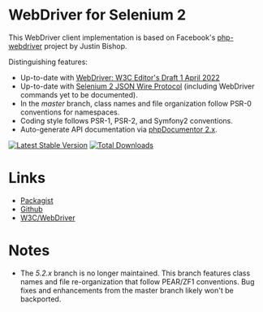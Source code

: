 WebDriver for Selenium 2
========================
This WebDriver client implementation is based on Facebook's [php-webdriver](https://github.com/facebook/php-webdriver/) project by Justin Bishop.

Distinguishing features:
* Up-to-date with [WebDriver: W3C Editor's Draft 1 April 2022](https://w3c.github.io/webdriver/)
* Up-to-date with [Selenium 2 JSON Wire Protocol](https://github.com/SeleniumHQ/selenium/blob/trunk/java/src/org/openqa/selenium/remote/DriverCommand.java) (including WebDriver commands yet to be documented).
* In the *master* branch, class names and file organization follow PSR-0 conventions for namespaces.
* Coding style follows PSR-1, PSR-2, and Symfony2 conventions.
* Auto-generate API documentation via [phpDocumentor 2.x](http://phpdoc.org/).

[![Latest Stable Version](https://poser.pugx.org/instaclick/php-webdriver/v/stable.png)](https://packagist.org/packages/instaclick/php-webdriver)
[![Total Downloads](https://poser.pugx.org/instaclick/php-webdriver/downloads.png)](https://packagist.org/packages/instaclick/php-webdriver)

Links
=====
* [Packagist](http://packagist.org/packages/instaclick/php-webdriver)
* [Github](https://github.com/instaclick/php-webdriver)
* [W3C/WebDriver](https://github.com/w3c/webdriver)

Notes
=====
* The *5.2.x* branch is no longer maintained. This branch features class names and file re-organization that follow PEAR/ZF1 conventions. Bug fixes and enhancements from the master branch likely won't be backported.
